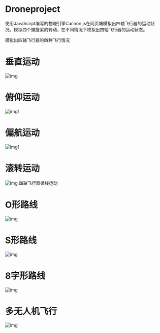 # Droneproject

使用JavaScript编写的物理引擎Cannon.js在网页端模拟出四轴飞行器的运动状况。模拟四个螺旋桨的转动，在不同情况下模拟出四轴飞行器的运动状态。

模拟出四轴飞行器的四种飞行情况
# 垂直运动
![img](https://imgur.com/PirOWhg.gif)
# 俯仰运动
![img1](https://imgur.com/lm7OO7y.gif)
# 偏航运动
![img1](https://imgur.com/TuHUB2h.gif)
# 滚转运动
![img](https://imgur.com/Wsw6zvL.gif)
四轴飞行器循线运动
# O形路线
![img](https://imgur.com/TlL0j3e.gif)
# S形路线
![img](https://imgur.com/gSpEjLO.gif)
# 8字形路线
![img](https://imgur.com/WFnpVnW.gif)
# 多无人机飞行
![img](https://imgur.com/k317BRJ.gif)
